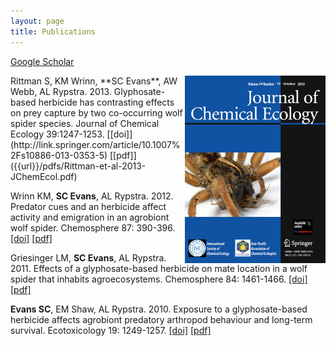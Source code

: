 ```yaml
---
layout: page
title: Publications
---
```


[Google Scholar](http://scholar.google.com/citations?hl=en&user=1uLTMjgAAAAJ)


<img style="float: right;" src="https://raw.githubusercontent.com/scevans/scevans.github.io/master/images/jchemecol-oct2013cover.jpg">
Rittman S, KM Wrinn, **SC Evans**, AW Webb, AL Rypstra. 2013. Glyphosate-based herbicide has contrasting effects on prey capture by two co-occurring wolf spider species. Journal of Chemical Ecology 39:1247-1253. [[doi]](http://link.springer.com/article/10.1007%2Fs10886-013-0353-5) [[pdf]]({{url}}/pdfs/Rittman-et-al-2013-JChemEcol.pdf)

Wrinn KM, **SC Evans**, AL Rypstra. 2012. Predator cues and an herbicide affect activity and emigration in an agrobiont wolf spider. Chemosphere 87: 390-396. [[doi]](http://www.sciencedirect.com/science/article/pii/S0045653511013993) [[pdf]]({{url}}/pdfs/Wrinn-et-al-2012-Chemosphere.pdf)

Griesinger LM, **SC Evans**, AL Rypstra. 2011. Effects of a glyphosate-based herbicide on mate location in a wolf spider that inhabits agroecosystems. Chemosphere 84: 1461-1466. [[doi]](http://www.sciencedirect.com/science/article/pii/S0045653511004498) [[pdf]]({{url}}/pdfs/Griesinger-et-al-2011-Chemosphere.pdf)

**Evans SC**, EM Shaw, AL Rypstra. 2010. Exposure to a glyphosate-based herbicide affects agrobiont predatory arthropod behaviour and long-term survival. Ecotoxicology 19: 1249-1257. [[doi]](http://link.springer.com/article/10.1007%2Fs10646-010-0509-9) [[pdf]]({{url}}/pdfs/Evans-et-al-2010-Ecotoxicology.pdf)